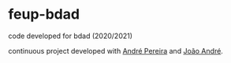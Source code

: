 # feup-bdad

code developed for bdad (2020/2021)

continuous project developed with [André Pereira](https://github.com/Andrepereira2001) and [João André](https://github.com/JoaoAMarinho).
